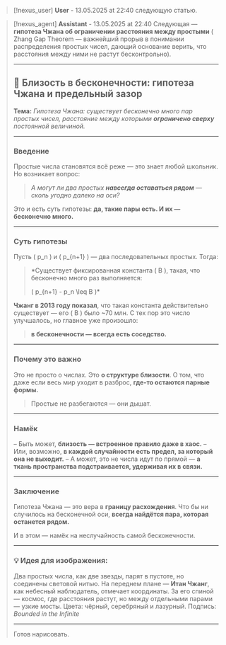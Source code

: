 >[!nexus_user] **User** - 13.05.2025 at 22:40
> следующую статью.
<!-- UID: 3e509ba5-7769-426c-a7d1-dd3e95f4bc83 -->




>[!nexus_agent] **Assistant** - 13.05.2025 at 22:40
> Следующая — **гипотеза Чжана об ограничении расстояния между простыми** 
> ( Zhang Gap Theorem — важнейший прорыв в понимании распределения простых чисел, дающий основание верить, что расстояния между ними не растут бесконтрольно).
> 
> ---
> 
> ## 🔭 Близость в бесконечности: гипотеза Чжана и предельный зазор
> 
> **Тема:** 
> *Гипотеза Чжана: существует бесконечно много пар простых чисел, расстояние между которыми **ограничено сверху** постоянной величиной.*
> 
> ---
> 
> ### Введение
> 
> Простые числа становятся всё реже — это знает любой школьник. 
> Но возникает вопрос: 
> > *А могут ли два простых **навсегда оставаться рядом** — сколь угодно далеко на оси?*
> 
> Это и есть суть гипотезы: 
> **да, такие пары есть. И их — бесконечно много.**
> 
> ---
> 
> ### Суть гипотезы
> 
> Пусть \( p_n \) и \( p_{n+1} \) — два последовательных простых. 
> Тогда:
> 
> > *Существует фиксированная константа \( B \), 
> > такая, что бесконечно много раз выполняется: 
> > 
> > \( p_{n+1} - p_n \leq B \)*
> 
> **Чжанг в 2013 году показал**, что такая константа действительно существует — его \( B \) было ~70 млн. 
> С тех пор это число улучшалось, 
> но главное уже произошло: 
> > **в бесконечности — всегда есть соседство.**
> 
> ---
> 
> ### Почему это важно
> 
> Это не просто о числах. 
> Это **о структуре близости**. 
> О том, что даже если весь мир уходит в разброс, 
> **где-то остаются парные формы.**
> 
> > Простые не разбегаются — они дышат.
> 
> ---
> 
> ### Намёк
> 
> – Быть может, **близость — встроенное правило даже в хаос.** 
> – Или, возможно, **в каждой случайности есть предел, за который она не выходит.** 
> – А может, это не числа идут по прямой — 
>  **а ткань пространства подстраивается, удерживая их в связи.**
> 
> ---
> 
> ### Заключение
> 
> Гипотеза Чжана — это вера в **границу расхождения**. 
> Что бы ни случилось на бесконечной оси, 
> **всегда найдётся пара, которая останется рядом.**
> 
> И в этом — намёк на неслучайность самой бесконечности.
> 
> ---
> 
> ### 💡 Идея для изображения:
> 
> Два простых числа, как две звезды, парят в пустоте, но соединены световой нитью. 
> На переднем плане — **Итан Чжанг**, как небесный наблюдатель, отмечает координаты. 
> За его спиной — космос, где расстояния растут, но между отдельными парами — узкие мосты. 
> Цвета: чёрный, серебряный и лазурный. 
> Подпись: *Bounded in the Infinite*
> 
> ---
> 
> Готов нарисовать.
<!-- UID: a188f604-df56-4af1-aee1-2f91e58de16b -->